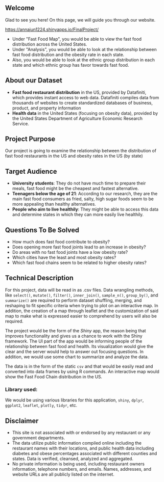 ## Welcome

Glad to see you here! On this page, we will guide you through our website.

https://annajun1224.shinyapps.io/FinalProject/

- Under "Fast Food Map", you would be able to view the fast food distribution across the United States.
- Under "Analysis", you would be able to look at the relationship between fast food distribution and the obesity rate in each state.
- Also, you would be able to look at the ethnic group distribution in each state and which ethnic group has favor towards fast food.

## About our Dataset

- **Fast food restaurant distribution** in the US, provided by Datafiniti, which provides instant access to web data. Datafiniti compiles data from thousands of websites to create standardized databases of business, product, and property information
- **Health data** in the United States (focusing on obesity data), provided by the United States Department of Agriculture Economic Research Service.

## Project Purpose

Our project is going to examine the relationship between the distribution of fast food restaurants in the US and obesity rates in the US (by state)

## Target Audience

- **University students**: They do not have much time to prepare their meals, fast food might be the cheapest and fastest alternative.
- **Teenagers below the age of 21**: According to our research, they are the main fast food consumers as fried, salty, high sugar foods seem to be more appealing than healthy alternatives.
- **People who aim to live healthily**: They might be able to access this data and determine states in which they can more easily live healthily.

## Questions To Be Solved

- How much does fast food contribute to obesity?
- Does opening more fast food joints lead to an increase in obesity?
- Do areas with no fast food joints have a low obesity rate?
- Which cities have the least and most obesity rates?
- Which fast food chains seem to be related to higher obesity rates?

## Technical Description

For this project, data will be read in as .csv files. Data wrangling methods, like `select()`, `mutate()`, `filter()`, `inner_join()`, `sample_n()`, `group_by()`, and `summarize()` are required to perform dataset shuffling, merging, and reshaping to fit specific criteria when trying to plot on an interactive map. In addition, the creation of a map through leaflet and the customization of said map to make what is expressed easier to comprehend by users will also be required.

The project would be the form of the _Shiny_ app, the reason being that improves functionality and gives us a chance to work with the Shiny framework. The UI part of the app would be informing people of the relationship between fast food and health. Its visualization would give the clear and the server would help to answer out focusing questions. In addition, we would use some chart to summarize and analyze the data.

The data is in the form of the static `csv` and that would be easily read and converted into data frames by using R commands. An interactive map would show the Fast Food Chain distribution in the US.

### Library used:

We would be using various libraries for this application, `shiny`, `dplyr`, `ggplot2`, `leaflet`, `plotly`, `tidyr`, etc.

## Disclaimer

- This site is not associated with or endorsed by any restaurant or any government departments.
- The data utilize public information compiled online including the restaurant names with their locations, and public health data including diabetes and obese percentages associated with different counties and states. Data is verified, cleansed, analyzed and aggregated.
- No private information is being used, including restaurant owners information, telephone numbers, and emails. Names, addresses, and website URLs are all publicly listed on the internet.
